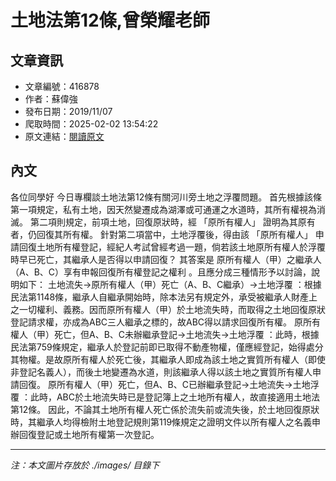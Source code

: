 # 土地法第12條,曾榮耀老師

## 文章資訊
- 文章編號：416878
- 作者：蘇偉強
- 發布日期：2019/11/07
- 爬取時間：2025-02-02 13:54:22
- 原文連結：[閱讀原文](https://real-estate.get.com.tw/Columns/detail.aspx?no=416878)

## 內文
各位同學好
今日專欄談土地法第12條有關河川旁土地之浮覆問題。
首先根據該條第一項規定，私有土地，因天然變遷成為湖澤或可通運之水道時，其所有權視為消滅。
第二項則規定，前項土地，回復原狀時，經
「原所有權人」
證明為其原有者，仍回復其所有權。
針對第二項當中，土地浮覆後，得由該
「原所有權人」
申請回復土地所有權登記，經紀人考試曾經考過一題，倘若該土地原所有權人於浮覆時早已死亡，其繼承人是否得以申請回復？
其答案是
原所有權人（甲）之繼承人（A、B、C）享有申報回復所有權登記之權利
。且應分成三種情形予以討論，說明如下：
土地流失→原所有權人（甲）死亡（A、B、C繼承）→土地浮覆
：根據民法第1148條，繼承人自繼承開始時，除本法另有規定外，承受被繼承人財產上之一切權利、義務。因而原所有權人（甲）於土地流失時，而取得之土地回復原狀登記請求權，亦成為ABC三人繼承之標的，故ABC得以請求回復所有權。
原所有權人（甲）死亡，但A、B、C未辦繼承登記→土地流失→土地浮覆
：此時，根據民法第759條規定，繼承人於登記前即已取得不動產物權，僅應經登記，始得處分其物權。是故原所有權人於死亡後，其繼承人即成為該土地之實質所有權人（即使非登記名義人），而後土地變遷為水道，則該繼承人得以該土地之實質所有權人申請回復。
原所有權人（甲）死亡，但A、B、C已辦繼承登記→土地流失→土地浮覆
：此時，ABC於土地流失時已是登記簿上之土地所有權人，故直接適用土地法第12條。
因此，不論其土地所有權人死亡係於流失前或流失後，於土地回復原狀時，其繼承人均得檢附土地登記規則第119條規定之證明文件以所有權人之名義申辦回復登記或土地所有權第一次登記。

---
*注：本文圖片存放於 ./images/ 目錄下*
